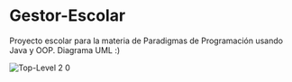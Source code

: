 # Gestor-Escolar
Proyecto escolar para la materia de Paradigmas de Programación usando Java y OOP.
Diagrama UML :)

![Top-Level 2 0](https://user-images.githubusercontent.com/88689761/171349401-3db80f2e-e171-4513-99ac-cb514da13000.png)
